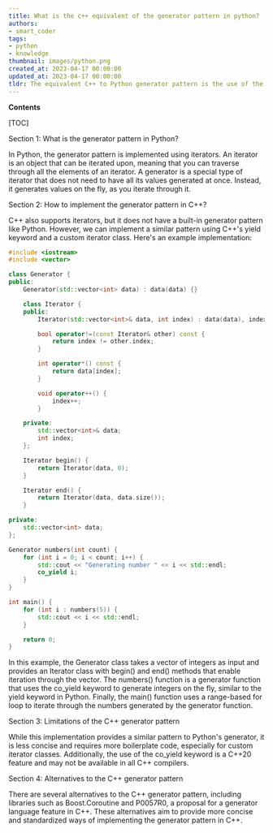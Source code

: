 ```yaml
---
title: What is the c++ equivalent of the generator pattern in python?
authors:
- smart_coder
tags:
- python
- knowledge
thumbnail: images/python.png
created_at: 2023-04-17 00:00:00
updated_at: 2023-04-17 00:00:00
tldr: The equivalent C++ to Python generator pattern is the use of the yield keyword to create a coroutine that produces a sequence of values on demand.
---
```


**Contents**

[TOC]

Section 1: What is the generator pattern in Python?

In Python, the generator pattern is implemented using iterators. An iterator is an object that can be iterated upon, meaning that you can traverse through all the elements of an iterator. A generator is a special type of iterator that does not need to have all its values generated at once. Instead, it generates values on the fly, as you iterate through it.

Section 2: How to implement the generator pattern in C++?

C++ also supports iterators, but it does not have a built-in generator pattern like Python. However, we can implement a similar pattern using C++'s yield keyword and a custom iterator class. Here's an example implementation:

```c++
#include <iostream>
#include <vector>

class Generator {
public:
    Generator(std::vector<int> data) : data(data) {}

    class Iterator {
    public:
        Iterator(std::vector<int>& data, int index) : data(data), index(index) {}

        bool operator!=(const Iterator& other) const {
            return index != other.index;
        }

        int operator*() const {
            return data[index];
        }

        void operator++() {
            index++;
        }

    private:
        std::vector<int>& data;
        int index;
    };

    Iterator begin() {
        return Iterator(data, 0);
    }

    Iterator end() {
        return Iterator(data, data.size());
    }

private:
    std::vector<int> data;
};

Generator numbers(int count) {
    for (int i = 0; i < count; i++) {
        std::cout << "Generating number " << i << std::endl;
        co_yield i;
    }
}

int main() {
    for (int i : numbers(5)) {
        std::cout << i << std::endl;
    }

    return 0;
}
```

In this example, the Generator class takes a vector of integers as input and provides an Iterator class with begin() and end() methods that enable iteration through the vector. The numbers() function is a generator function that uses the co_yield keyword to generate integers on the fly, similar to the yield keyword in Python. Finally, the main() function uses a range-based for loop to iterate through the numbers generated by the generator function. 

Section 3: Limitations of the C++ generator pattern

While this implementation provides a similar pattern to Python's generator, it is less concise and requires more boilerplate code, especially for custom iterator classes. Additionally, the use of the co_yield keyword is a C++20 feature and may not be available in all C++ compilers. 

Section 4: Alternatives to the C++ generator pattern

There are several alternatives to the C++ generator pattern, including libraries such as Boost.Coroutine and P0057R0, a proposal for a generator language feature in C++. These alternatives aim to provide more concise and standardized ways of implementing the generator pattern in C++.
